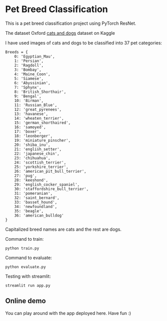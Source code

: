 # Pet Breed Classification

This is a pet breed classification project using PyTorch ResNet. 

The dataset Oxford [cats and dogs](https://www.kaggle.com/zippyz/cats-and-dogs-breeds-classification-oxford-dataset) dataset on Kaggle

I have used images of cats and dogs to be classified into 37 pet categories:

```
Breeds = {
    0: 'Egyptian_Mau',
    1: 'Persian',
    2: 'Ragdoll',
    3: 'Bombay',
    4: 'Maine_Coon',
    5: 'Siamese',
    6: 'Abyssinian',
    7: 'Sphynx',
    8: 'British_Shorthair',
    9: 'Bengal',
    10: 'Birman',
    11: 'Russian_Blue',
    12: 'great_pyrenees',
    13: 'havanese',
    14: 'wheaten_terrier',
    15: 'german_shorthaired',
    16: 'samoyed',
    17: 'boxer',
    18: 'leonberger',
    19: 'miniature_pinscher',
    20: 'shiba_inu',
    21: 'english_setter',
    22: 'japanese_chin',
    23: 'chihuahua',
    24: 'scottish_terrier',
    25: 'yorkshire_terrier',
    26: 'american_pit_bull_terrier',
    27: 'pug',
    28: 'keeshond',
    29: 'english_cocker_spaniel',
    30: 'staffordshire_bull_terrier',
    31: 'pomeranian',
    32: 'saint_bernard',
    33: 'basset_hound',
    34: 'newfoundland',
    35: 'beagle',
    36: 'american_bulldog'
}
```

Capitalized breed names are cats and the rest are dogs.

Command to train:

`python train.py`

Command to evaluate:

`python evaluate.py`

Testing with streamlit:

`streamlit run app.py`

## Online demo

You can play around with the app deployed here. Have fun :) 





